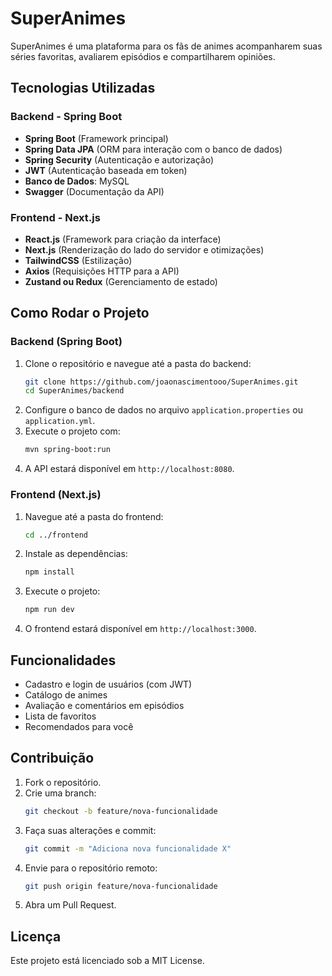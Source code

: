 # SuperAnimes

SuperAnimes é uma plataforma para os fãs de animes acompanharem suas séries favoritas, avaliarem episódios e compartilharem opiniões.

## Tecnologias Utilizadas

### Backend - Spring Boot
- **Spring Boot** (Framework principal)
- **Spring Data JPA** (ORM para interação com o banco de dados)
- **Spring Security** (Autenticação e autorização)
- **JWT** (Autenticação baseada em token)
- **Banco de Dados**: MySQL
- **Swagger** (Documentação da API)

### Frontend - Next.js
- **React.js** (Framework para criação da interface)
- **Next.js** (Renderização do lado do servidor e otimizações)
- **TailwindCSS** (Estilização)
- **Axios** (Requisições HTTP para a API)
- **Zustand ou Redux** (Gerenciamento de estado)

## Como Rodar o Projeto

### Backend (Spring Boot)

1. Clone o repositório e navegue até a pasta do backend:
   ```sh
   git clone https://github.com/joaonascimentooo/SuperAnimes.git
   cd SuperAnimes/backend
   ```
2. Configure o banco de dados no arquivo `application.properties` ou `application.yml`.
3. Execute o projeto com:
   ```sh
   mvn spring-boot:run
   ```
4. A API estará disponível em `http://localhost:8080`.

### Frontend (Next.js)

1. Navegue até a pasta do frontend:
   ```sh
   cd ../frontend
   ```
2. Instale as dependências:
   ```sh
   npm install
   ```
3. Execute o projeto:
   ```sh
   npm run dev
   ```
4. O frontend estará disponível em `http://localhost:3000`.

## Funcionalidades
- Cadastro e login de usuários (com JWT)
- Catálogo de animes
- Avaliação e comentários em episódios
- Lista de favoritos
- Recomendados para você

## Contribuição
1. Fork o repositório.
2. Crie uma branch:
   ```sh
   git checkout -b feature/nova-funcionalidade
   ```
3. Faça suas alterações e commit:
   ```sh
   git commit -m "Adiciona nova funcionalidade X"
   ```
4. Envie para o repositório remoto:
   ```sh
   git push origin feature/nova-funcionalidade
   ```
5. Abra um Pull Request.

## Licença
Este projeto está licenciado sob a MIT License.
